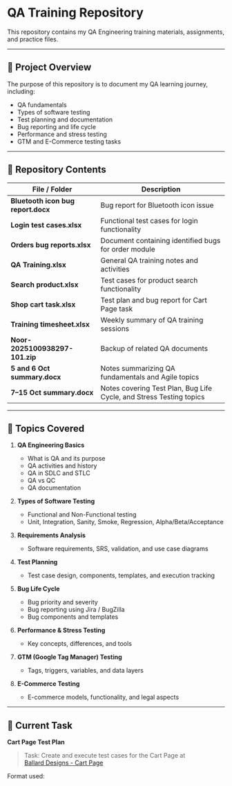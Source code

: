 # QA Training Repository

This repository contains my QA Engineering training materials, assignments, and practice files.

---

## 📘 Project Overview

The purpose of this repository is to document my QA learning journey, including:
- QA fundamentals
- Types of software testing
- Test planning and documentation
- Bug reporting and life cycle
- Performance and stress testing
- GTM and E-Commerce testing tasks

---

## 📂 Repository Contents

| File / Folder | Description |
|----------------|-------------|
| **Bluetooth icon bug report.docx** | Bug report for Bluetooth icon issue |
| **Login test cases.xlsx** | Functional test cases for login functionality |
| **Orders bug reports.xlsx** | Document containing identified bugs for order module |
| **QA Training.xlsx** | General QA training notes and activities |
| **Search product.xlsx** | Test cases for product search functionality |
| **Shop cart task.xlsx** | Test plan and bug report for Cart Page task |
| **Training timesheet.xlsx** | Weekly summary of QA training sessions |
| **Noor-2025100938297-101.zip** | Backup of related QA documents |
| **5 and 6 Oct summary.docx** | Notes summarizing QA fundamentals and Agile topics |
| **7–15 Oct summary.docx** | Notes covering Test Plan, Bug Life Cycle, and Stress Testing topics |

---

## 🧠 Topics Covered

1. **QA Engineering Basics**
   - What is QA and its purpose
   - QA activities and history
   - QA in SDLC and STLC
   - QA vs QC
   - QA documentation

2. **Types of Software Testing**
   - Functional and Non-Functional testing
   - Unit, Integration, Sanity, Smoke, Regression, Alpha/Beta/Acceptance

3. **Requirements Analysis**
   - Software requirements, SRS, validation, and use case diagrams

4. **Test Planning**
   - Test case design, components, templates, and execution tracking

5. **Bug Life Cycle**
   - Bug priority and severity
   - Bug reporting using Jira / BugZilla
   - Bug components and templates

6. **Performance & Stress Testing**
   - Key concepts, differences, and tools

7. **GTM (Google Tag Manager) Testing**
   - Tags, triggers, variables, and data layers

8. **E-Commerce Testing**
   - E-commerce models, functionality, and legal aspects

---

## 🧾 Current Task

**Cart Page Test Plan**

> Task: Create and execute test cases for the Cart Page at  
> [Ballard Designs - Cart Page](https://certwcs.ballarddesigns.com/?aka_bypass=5C73514EE7A609054D81DE61DD9CA3D6)

Format used:
